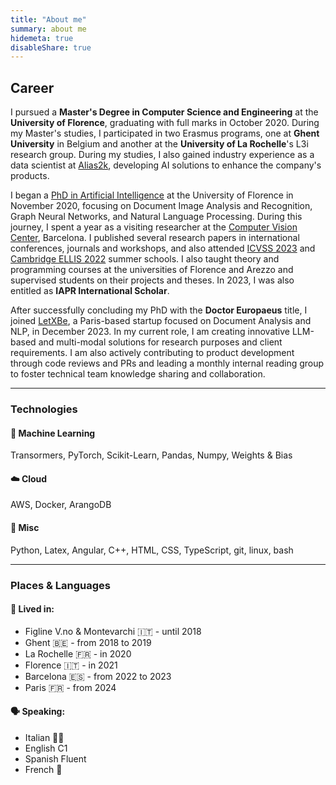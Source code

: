 ```yaml
---
title: "About me"
summary: about me
hidemeta: true
disableShare: true
---
```


## Career

I pursued a **Master's Degree in Computer Science and Engineering** at the **University of Florence**, graduating with full marks in October 2020. During my Master's studies, I participated in two Erasmus programs, one at **Ghent University** in Belgium and another at the **University of La Rochelle**'s L3i research group. During my studies, I also gained industry experience as a data scientist at [Alias2k](https://alias2k.com/en/about-us/), developing AI solutions to enhance the company's products.

I began a [PhD in Artificial Intelligence](https://smartcomputing.unifi.it) at the University of Florence in November 2020, focusing on Document Image Analysis and Recognition, Graph Neural Networks, and Natural Language Processing. During this journey, I spent a year as a visiting researcher at the [Computer Vision Center](https://www.cvc.uab.es), Barcelona. I published several research papers in international conferences, journals and workshops, and also attended [ICVSS 2023](https://iplab.dmi.unict.it/icvss2023/Home) and [Cambridge ELLIS 2022](https://www.ellis.eng.cam.ac.uk/summer-school-23/) summer schools. I also taught theory and programming courses at the universities of Florence and Arezzo and supervised students on their projects and theses. In 2023, I was also entitled as **IAPR International Scholar**.

After successfully concluding my PhD with the **Doctor Europaeus** title, I joined [LetXBe](https://www.letxbe.ai), a Paris-based startup focused on Document Analysis and NLP, in December 2023. In my current role, I am creating innovative LLM-based and multi-modal solutions for research purposes and client requirements. I am also actively contributing to product development through code reviews and PRs and leading a monthly internal reading group to foster technical team knowledge sharing and collaboration.

---

### Technologies

#### 🤖 Machine Learning

Transormers, PyTorch, Scikit-Learn, Pandas, Numpy, Weights & Bias

#### ☁️ Cloud

AWS, Docker, ArangoDB

#### 🔭 Misc

Python, Latex, Angular, C++, HTML, CSS, TypeScript, git, linux, bash


---
### Places & Languages
#### 📍 Lived in:
- Figline V.no & Montevarchi 🇮🇹 - until 2018
- Ghent 🇧🇪 - from 2018 to 2019
- La Rochelle 🇫🇷 - in 2020
- Florence 🇮🇹 - in 2021
- Barcelona 🇪🇸 - from 2022 to 2023
- Paris 🇫🇷 - from 2024

#### 🗣️ Speaking:
- Italian 🤌🏻
- English C1
- Spanish Fluent
- French 🥖